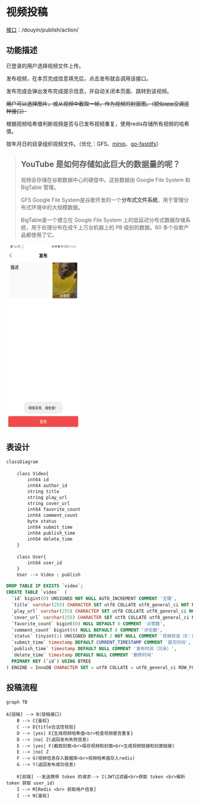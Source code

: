 # 视频投稿

[接口](https://www.apifox.cn/apidoc/shared-09d88f32-0b6c-4157-9d07-a36d32d7a75c/api-50707520)：/douyin/publish/action/

## 功能描述

已登录的用户选择视频文件上传。

发布视频，在本页完成信息填充后，点击发布就会调用该接口。

发布完成会弹出发布完成提示信息，并自动关闭本页面、跳转到该视频。

~~用户可以选择图片，或从视频中截取一帧，作为视频的封面图。（貌似app没调这种接口）~~

根据视频哈希值判断视频是否与已发布视频重复，使用redis存储所有视频的哈希值。

按年月日的目录组织视频文件。（优化：GFS、[minio](https://github.com/minio/minio)、[go-fastdfs](https://sjqzhang.github.io/go-fastdfs/usage.html#go)）

> ## YouTube 是如何存储如此巨大的数据量的呢？
>
> 视频会存储在谷歌数据中心的硬盘中。这些数据由 Google File System 和 BigTable 管理。
>
> GFS Google File System是谷歌开发的一个**分布式文件系统**，用于管理分布式环境中的大规模数据。
>
> BigTable是一个建立在 Google File System 上的低延迟分布式数据存储系统，用于处理分布在成千上万台机器上的 PB 级别的数据。60 多个谷歌产品都使用了它。

<img src="media/publish_action.jpg" height="500" width="200" />



## 表设计

```mermaid
classDiagram
    
    class Video{
    	int64 id
    	int64 author_id
    	string title
    	string play_url
    	string cover_url
    	int64 favorite_count
    	int64 comment_count
    	byte status
    	int64 submit_time
    	int64 publish_time
    	int64 delete_time
    }
    
    class User{
    	int64 user_id
    }
    User --> Video : publish
```
```sql
DROP TABLE IF EXISTS `video`;
CREATE TABLE `video`  (
  `id` bigint(0) UNSIGNED NOT NULL AUTO_INCREMENT COMMENT '主键',
  `title` varchar(255) CHARACTER SET utf8 COLLATE utf8_general_ci NOT NULL COMMENT '投稿标题',
  `play_url` varchar(255) CHARACTER SET utf8 COLLATE utf8_general_ci NOT NULL COMMENT '投稿视频',
  `cover_url` varchar(255) CHARACTER SET utf8 COLLATE utf8_general_ci NOT NULL COMMENT '投稿封面',
  `favorite_count` bigint(0) NULL DEFAULT 0 COMMENT '点赞数',
  `comment_count` bigint(0) NULL DEFAULT 0 COMMENT '评论数',
  `status` tinyint(1) UNSIGNED DEFAULT 2 NOT NULL COMMENT '视频状态（0：已发布，1：已删除，2：审核中（冗余））',
  `submit_time` timestamp DEFAULT CURRENT_TIMESTAMP COMMENT '提交时间',
  `publish_time` timestamp DEFAULT NULL COMMENT '发布时间（冗余）',
  `delete_time` timestamp DEFAULT NULL COMMENT '删除时间'
  PRIMARY KEY (`id`) USING BTREE
) ENGINE = InnoDB CHARACTER SET = utf8 COLLATE = utf8_general_ci ROW_FORMAT = Dynamic;
```



## 投稿流程

```mermaid
graph TB

A[投稿] --> B(投稿接口)
	B --> C{鉴权}
	C --> D{title合法性校验}
	D --> |yes| E{生成视频哈希值<br>检查视频是否重复}
	D --> |no| Z(返回发布失败信息)
	E --> |yes| F(截取封面<br>保存视频和封面<br>生成视频链接和封面链接)
	E --> |no| Z
	F --> G(视频信息存入数据库<br>视频哈希值存入redis)
	G --> Y(返回发布成功信息)
	
	K[前端] --发送携带 token 的请求--> I(JWT过滤器<br>获取 token <br>解析 token 获取 user_id)
	I --> M[Redis <br> 获取用户信息]
	I --> N[鉴权]

```
